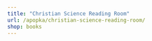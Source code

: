```yaml
---
title: "Christian Science Reading Room"
url: /apopka/christian-science-reading-room/
shop: books
---
```

